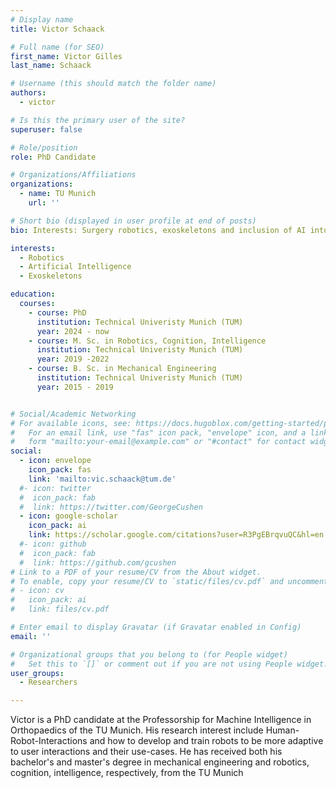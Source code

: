 ```yaml
---
# Display name
title: Victor Schaack

# Full name (for SEO)
first_name: Victor Gilles
last_name: Schaack

# Username (this should match the folder name)
authors:
  - victor

# Is this the primary user of the site?
superuser: false

# Role/position
role: PhD Candidate

# Organizations/Affiliations
organizations:
  - name: TU Munich
    url: ''

# Short bio (displayed in user profile at end of posts)
bio: Interests: Surgery robotics, exoskeletons and inclusion of AI into human-robot-interaction.

interests:
  - Robotics
  - Artificial Intelligence
  - Exoskeletons

education:
  courses:
    - course: PhD 
      institution: Technical Univeristy Munich (TUM)
      year: 2024 - now
    - course: M. Sc. in Robotics, Cognition, Intelligence 
      institution: Technical Univeristy Munich (TUM)
      year: 2019 -2022
    - course: B. Sc. in Mechanical Engineering 
      institution: Technical Univeristy Munich (TUM)
      year: 2015 - 2019


# Social/Academic Networking
# For available icons, see: https://docs.hugoblox.com/getting-started/page-builder/#icons
#   For an email link, use "fas" icon pack, "envelope" icon, and a link in the
#   form "mailto:your-email@example.com" or "#contact" for contact widget.
social:
  - icon: envelope
    icon_pack: fas
    link: 'mailto:vic.schaack@tum.de'
  #- icon: twitter
  #  icon_pack: fab
  #  link: https://twitter.com/GeorgeCushen
  - icon: google-scholar
    icon_pack: ai
    link: https://scholar.google.com/citations?user=R3PgEBrqvuQC&hl=en
  #- icon: github
  #  icon_pack: fab
  #  link: https://github.com/gcushen
# Link to a PDF of your resume/CV from the About widget.
# To enable, copy your resume/CV to `static/files/cv.pdf` and uncomment the lines below.
# - icon: cv
#   icon_pack: ai
#   link: files/cv.pdf

# Enter email to display Gravatar (if Gravatar enabled in Config)
email: ''

# Organizational groups that you belong to (for People widget)
#   Set this to `[]` or comment out if you are not using People widget.
user_groups:
  - Researchers

---
```


Victor is a PhD candidate at the Professorship for Machine Intelligence in Orthopaedics of the TU Munich. His research interest include Human-Robot-Interactions and how to develop and train robots to be more adaptive to user interactions and their use-cases. He has received both his bachelor's and master's degree in mechanical engineering and robotics, cognition, intelligence, respectively, from the TU Munich


